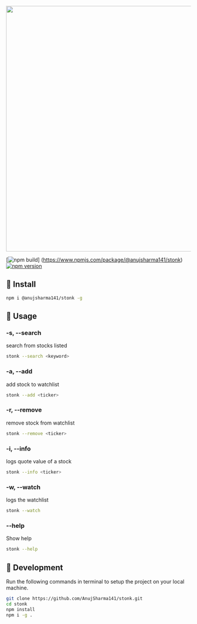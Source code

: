 
<p align="center">
    <img width="670" src="https://i.ibb.co/0fjypgS/image.png" />
</p>

[![npm build](https://img.shields.io/static/v1?label=build&message=passing&style=flat-square&color=40c744&labelColor=black)]
(https://www.npmjs.com/package/@anujsharma141/stonk)
[![npm version](https://img.shields.io/static/v1?label=version&message=1.0.2&style=flat-square&color=3c5cc7&labelColor=black)](https://www.npmjs.com/package/@anujsharma141/stonk)

## :rocket: Install

```bash
npm i @anujsharma141/stonk -g
```


## :pushpin: Usage


### -s, --search   

search from stocks listed                            

```bash
stonk --search <keyword>
```


### -a, --add 
  
add stock to watchlist      

```bash
stonk --add <ticker>
```
                        

### -r, --remove   

remove stock from watchlist                           

```bash
stonk --remove <ticker>
```

### -i, --info

logs quote value of a stock    

```bash
stonk --info <ticker>
```
                           

### -w, --watch    

logs the watchlist    

```bash
stonk --watch
```
                              

### --help     

Show help

```bash
stonk --help 
```



## :wrench: Development
Run the following commands in terminal to setup the project on your local machine.

```bash 
git clone https://github.com/AnujSharma141/stonk.git
cd stonk
npm install 
npm i -g .
```

